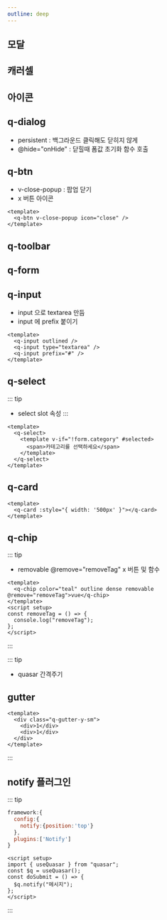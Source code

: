 ```yaml
---
outline: deep
---
```


## 모달

<!--@include: ./quasar/modal.md -->

## 캐러셀

<!--@include: ./quasar/carousel.md -->

## 아이콘

<!--@include: ./quasar/icon.md -->

## q-dialog

- persistent : 백그라운드 클릭해도 닫히지 않게
- @hide="onHide" : 닫힐때 폼값 초기화 함수 호출

## q-btn

- v-close-popup : 팝업 닫기
- x 버튼 아이콘

```vue
<template>
  <q-btn v-close-popup icon="close" />
</template>
```

## q-toolbar

## q-form

## q-input

- input 으로 textarea 만듬
- input 에 prefix 붙이기

```vue
<template>
  <q-input outlined />
  <q-input type="textarea" />
  <q-input prefix="#" />
</template>
```

## q-select

::: tip

- select slot 속성
  :::

```vue
<template>
  <q-select>
    <template v-if="!form.category" #selected>
      <span>카테고리를 선택하세요</span>
    </template>
  </q-select>
</template>
```

## q-card

```vue
<template>
  <q-card :style="{ width: '500px' }"></q-card>
</template>
```

## q-chip

::: tip

- removable @remove="removeTag" x 버튼 및 함수

```vue
<template>
  <q-chip color="teal" outline dense removable @remove="removeTag">vue</q-chip>
</template>
<script setup>
const removeTag = () => {
  console.log("removeTag");
};
</script>
```

:::

::: tip

- quasar 간격주기

## gutter

```vue
<template>
  <div class="q-gutter-y-sm">
    <div>1</div>
    <div>1</div>
  </div>
</template>
```

:::

## notify 플러그인

::: tip

```js [quasar.config.js]
framework:{
  config:{
    notify:{position:'top'}
  },
  plugins:['Notify']
}
```

```vue [notify.vue]
<script setup>
import { useQuasar } from "quasar";
const $q = useQuasar();
const doSubmit = () => {
  $q.notify("메시지");
};
</script>
```

:::
